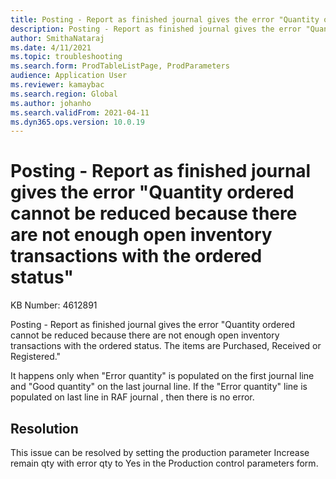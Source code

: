 ```yaml
---
title: Posting - Report as finished journal gives the error "Quantity ordered cannot be reduced because there are not enough open inventory transactions with the ordered status"
description: Posting - Report as finished journal gives the error "Quantity ordered cannot be reduced because there are not enough open inventory transactions with the ordered status"
author: SmithaNataraj
ms.date: 4/11/2021
ms.topic: troubleshooting
ms.search.form: ProdTableListPage, ProdParameters
audience: Application User
ms.reviewer: kamaybac
ms.search.region: Global
ms.author: johanho
ms.search.validFrom: 2021-04-11
ms.dyn365.ops.version: 10.0.19
---
```


# Posting - Report as finished journal gives the error "Quantity ordered cannot be reduced because there are not enough open inventory transactions with the ordered status"

KB Number: 4612891

Posting - Report as finished journal gives the error "Quantity ordered cannot be reduced because there are not enough open inventory transactions with the ordered status. The items are Purchased, Received or Registered."

It happens only when "Error quantity" is populated on the first journal line and "Good quantity" on the last journal line. If the "Error quantity" line is populated on last line in RAF journal , then  there is no error. 


## Resolution
This issue can be resolved by setting the production parameter Increase remain qty with error qty to Yes in the Production control parameters form.


